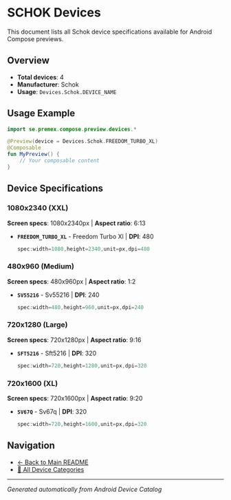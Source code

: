 # SCHOK Devices

This document lists all Schok device specifications available for Android Compose previews.

## Overview

- **Total devices**: 4
- **Manufacturer**: Schok
- **Usage**: `Devices.Schok.DEVICE_NAME`

## Usage Example

```kotlin
import se.premex.compose.preview.devices.*

@Preview(device = Devices.Schok.FREEDOM_TURBO_XL)
@Composable
fun MyPreview() {
    // Your composable content
}
```

## Device Specifications

### 1080x2340 (XXL)

**Screen specs**: 1080x2340px | **Aspect ratio**: 6:13

- **`FREEDOM_TURBO_XL`** - Freedom Turbo Xl | **DPI**: 480
  ```kotlin
  spec:width=1080,height=2340,unit=px,dpi=480
  ```

### 480x960 (Medium)

**Screen specs**: 480x960px | **Aspect ratio**: 1:2

- **`SV55216`** - Sv55216 | **DPI**: 240
  ```kotlin
  spec:width=480,height=960,unit=px,dpi=240
  ```

### 720x1280 (Large)

**Screen specs**: 720x1280px | **Aspect ratio**: 9:16

- **`SFT5216`** - Sft5216 | **DPI**: 320
  ```kotlin
  spec:width=720,height=1280,unit=px,dpi=320
  ```

### 720x1600 (XL)

**Screen specs**: 720x1600px | **Aspect ratio**: 9:20

- **`SV67Q`** - Sv67q | **DPI**: 320
  ```kotlin
  spec:width=720,height=1600,unit=px,dpi=320
  ```

## Navigation

- [← Back to Main README](../../README.md)
- [📱 All Device Categories](../README.md)

---
*Generated automatically from Android Device Catalog*
